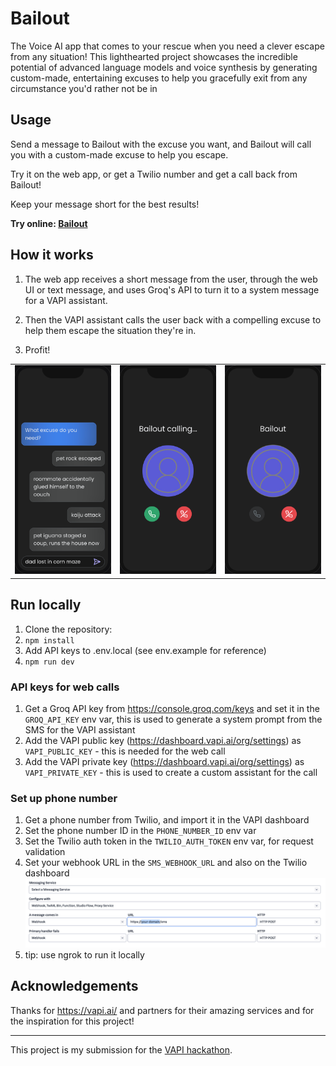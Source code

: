 # Bailout

The Voice AI app that comes to your rescue when you need a clever escape from any situation! This lighthearted project showcases the incredible potential of advanced language models and voice synthesis by generating custom-made, entertaining excuses to help you gracefully exit from any circumstance you'd rather not be in

## Usage

Send a message to Bailout with the excuse you want, and Bailout will call you with a custom-made excuse to help you escape.

Try it on the web app, or get a Twilio number and get a call back from Bailout!

Keep your message short for the best results!

**Try online: [Bailout](https://bailout-seven.vercel.app/)**

## How it works

1. The web app receives a short message from the user, through the web UI or text message, and uses Groq's API to turn it to a system message for a VAPI assistant.

2. Then the VAPI assistant calls the user back with a compelling excuse to help them escape the situation they're in.

3. Profit!

|                           |                               |                            |
| ------------------------- |-------------------------------|----------------------------|
| ![Image1](images/sms.png) | ![Image2](images/calling.png) | ![Image3](images/talk.png) |


## Run locally

1. Clone the repository:
2. `npm install`
3. Add API keys to .env.local (see env.example for reference)
4. `npm run dev`

### API keys for web calls
1. Get a Groq API key from https://console.groq.com/keys and set it in the `GROQ_API_KEY` env var, this is used to generate a system prompt from the SMS for the VAPI assistant
2. Add the VAPI public key (https://dashboard.vapi.ai/org/settings) as `VAPI_PUBLIC_KEY` - this is needed for the web call
3. Add the VAPI private key (https://dashboard.vapi.ai/org/settings) as `VAPI_PRIVATE_KEY` - this is used to create a custom assistant for the call


### Set up phone number
1. Get a phone number from Twilio, and import it in the VAPI dashboard
2. Set the phone number ID in the `PHONE_NUMBER_ID` env var
3. Set the Twilio auth token in the `TWILIO_AUTH_TOKEN` env var, for request validation
4. Set your webhook URL in the `SMS_WEBHOOK_URL` and also on the Twilio dashboard
   ![Image1](images/webhook.png)
5. tip: use ngrok to run it locally

## Acknowledgements

Thanks for https://vapi.ai/ and partners for their amazing services and for the inspiration for this project!

---

This project is my submission for the [VAPI hackathon](https://lu.ma/vapithon?tk=Fs7FgS).
